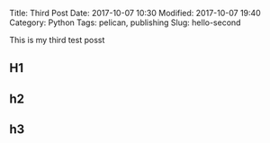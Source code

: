 Title: Third Post
Date: 2017-10-07 10:30
Modified: 2017-10-07 19:40
Category: Python
Tags: pelican, publishing
Slug: hello-second

This is my third  test posst

## H1

## h2

## h3


